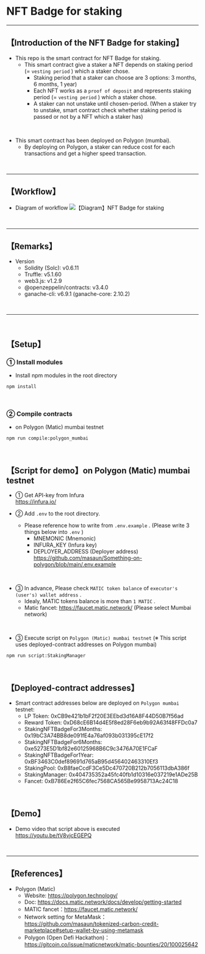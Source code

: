 # NFT Badge for staking

***
## 【Introduction of the NFT Badge for staking】
- This repo is the smart contract for NFT Badge for staking.
  - This smart contract give a staker a NFT depends on staking period (= `vesting period` ) which a staker chose.
    - Staking period that a staker can choose are 3 options: 3 months, 6 months, 1 year)
    - Each NFT works as a `proof of deposit` and represents staking period (= `vesting period` ) which a staker chose.
    - A staker can not unstake until chosen-period. 
      (When a staker try to unstake, smart contract check whether staking period is passed or not by a NFT which a staker has)

<br>

- This smart contract has been deployed on Polygon (mumbai).
  - By deploying on Polygon, a staker can reduce cost for each transactions and get a higher speed transaction.


&nbsp;

***

## 【Workflow】
- Diagram of workflow
![【Diagram】NFT Badge for staking](https://user-images.githubusercontent.com/19357502/120177973-ef667a00-c243-11eb-883d-f2720ff85818.jpg)

&nbsp;

***

## 【Remarks】
- Version
  - Solidity (Solc): v0.6.11
  - Truffle: v5.1.60
  - web3.js: v1.2.9
  - @openzeppelin/contracts: v3.4.0
  - ganache-cli: v6.9.1 (ganache-core: 2.10.2)


&nbsp;

***
<br>

## 【Setup】
### ① Install modules
- Install npm modules in the root directory
```
npm install
```

<br>

### ② Compile contracts
- on Polygon (Matic) mumbai testnet
```
npm run compile:polygon_mumbai
```

<br>

## 【Script for demo】on Polygon (Matic) mumbai testnet
- ① Get API-key from Infura  
https://infura.io/


- ② Add `.env` to the root directory.
  - Please reference how to write from `.env.example` . (Please write 3 things below into `.env` )
    - MNEMONIC (Mnemonic)  
    - INFURA_KEY (Infura key)  
    - DEPLOYER_ADDRESS (Deployer address)  
      https://github.com/masaun/Something-on-polygon/blob/main/.env.example

<br>

- ③ In advance, Please check `MATIC token balance` of `executor's (user's) wallet address` .
  - Idealy, MATIC tokens balance is more than `1 MATIC` .
  - Matic fancet: https://faucet.matic.network/ (Please select Mumbai network)

<br>

- ③ Execute script on `Polygon (Matic) mumbai testnet`
(※ This script uses deployed-contract addresses on Polygon mumbai)
```
npm run script:StakingManager
```

<br>

## 【Deployed-contract addresses】
- Smart contract addresses below are deployed on `Polygon mumbai` testnet: 
  - LP Token: 0xCB9e421b1bF2f20E3EEbd3d16A8F44D50B7f56ad
  - Reward Token: 0xD68cE6B14d4E5f8ed28F6eb9b92A63f48FFDc0a7
  - StakingNFTBadgeFor3Months: 0x19bC3A74BB8de091fE4a76af093b031395cE17f2
  - StakingNFTBadgeFor6Months: 0xe5273E5D1bf82e60125968B6C9c3476A70E1FCaF
  - StakingNFTBadgeFor1Year: 0xBF3463C0def89691d765aB95d456402463310Ef3
  - StakingPool: 0xB8faeCcdF3Ce5Dc470720B212b7056113dbA386f
  - StakingManager: 0x404735352a45fc40fb1d10316e037219e1ADe25B
  - Fancet: 0xB786Ee2f65C6fec7568CA565Be9958713Ac24C18

<br>

## 【Demo】
- Demo video that script above is executed  
https://youtu.be/tV8vjcEGEPQ 


<br>

***

## 【References】
- Polygon (Matic)
  - Website: https://polygon.technology/
  - Doc: https://docs.matic.network/docs/develop/getting-started 
  - MATIC fancet：https://faucet.matic.network/
  - Network setting for MetaMask：https://github.com/masaun/tokenized-carbon-credit-marketplace#setup-wallet-by-using-metamask
  - Polygon (Open Defi Hackathon)：https://gitcoin.co/issue/maticnetwork/matic-bounties/20/100025642
